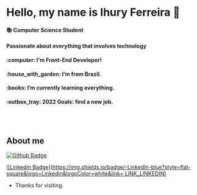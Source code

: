 <H1> Hello, my name is Ihury Ferreira 🤝</H1> 
<H4> 📚 Computer Science Student </H4>
<H4> Passionate about everything that involves technology </H4>
<h4>:computer: I'm Front-End Developer!</h4>
<h4>:house_with_garden: I’m from Brazil.</h4>
<h4>:books: I’m currently learning everything.</h4>
<h4>:outbox_tray: 2022 Goals: find a new job.</h4>
<br><br>

## About me

[![Github Badge](https://img.shields.io/badge/-Github-000?style=flat-square&logo=Github&logoColor=white&link=LINK_GIT)](LINK_GIT)

[![Linkedin Badge](https://img.shields.io/badge/-LinkedIn-blue?style=flat-square&logo=Linkedin&logoColor=white&link= LINK_LINKEDIN)]( LINK_LINKEDIN)

- Thanks for visiting.
